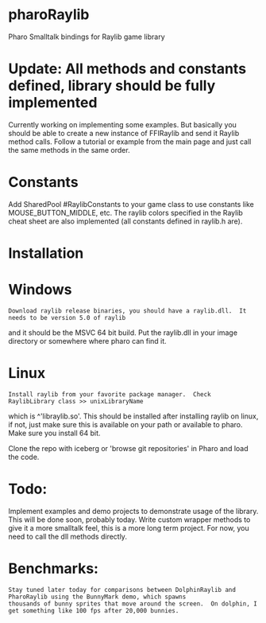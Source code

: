 # pharoRaylib
Pharo Smalltalk bindings for Raylib game library

# Update: All methods and constants defined, library should be fully implemented
Currently working on implementing some examples.  But basically you should be able 
to create a new instance of FFIRaylib and send it Raylib method calls.  Follow
a tutorial or example from the main page and just call the same methods in the same
order. 

# Constants
  Add SharedPool #RaylibConstants to your game class to use constants like MOUSE_BUTTON_MIDDLE, etc. 
  The raylib colors specified in the Raylib cheat sheet are also implemented (all constants defined in raylib.h are).

# Installation

# Windows
	Download raylib release binaries, you should have a raylib.dll.  It needs to be version 5.0 of raylib
 and it should be the MSVC 64 bit build.  Put the raylib.dll in your image directory or somewhere where pharo 
 can find it.  

 # Linux
 	Install raylib from your favorite package manager.  Check RaylibLibrary class >> unixLibraryName
  which is ^'libraylib.so'.  This should be installed after installing raylib on linux, if not, just make sure
  this is available on your path or available to pharo.  Make sure you install 64 bit.  
  
  Clone the repo with iceberg or 'browse git repositories' in Pharo and load the code.  

  # Todo:
   Implement examples and demo projects to demonstrate usage of the library.  This will be done soon, probably today. 
   Write custom wrapper methods to give it a more smalltalk feel, this is a more long term project.  For now, you need
   to call the dll methods directly. 

   # Benchmarks: 
   	Stay tuned later today for comparisons between DolphinRaylib and PharoRaylib using the BunnyMark demo, which spawns
    thousands of bunny sprites that move around the screen.  On dolphin, I get something like 100 fps after 20,000 bunnies.
